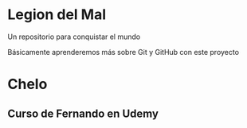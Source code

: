 # Legion del Mal
Un repositorio para conquistar el mundo

Básicamente aprenderemos más sobre Git y GitHub con este proyecto


# Chelo


## Curso de Fernando en Udemy
